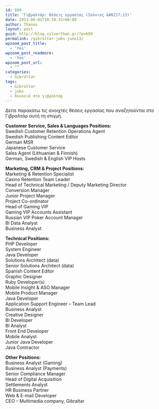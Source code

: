 ```yaml
---
id: 699
title: 'Γιβραλτάρ: Θέσεις εργασίας (Ιούνιος &#8217;13)'
date: 2013-06-01T10:19:31+00:00
author: Thanos
layout: post
guid: http://blog.silverthan.gr/?p=699
permalink: /gibraltar-jobs-june13/
wpzoom_post_title:
  - 'Yes'
wpzoom_post_readmore:
  - 'Yes'
wpzoom_post_url:
  - ""
categories:
  - Gibraltar
tags:
  - Gibraltar
  - jobs
  - δουλειά στο γιβραλτάρ
---
```

Δείτε παρακάτω τις ανοιχτές θέσεις εργασίας που αναζητούνται στο Γιβραλτάρ αυτή τη στιγμή.

**Customer Service, Sales & Languages Positions:**  
Swedish Customer Retention Operations Agent  
Swedish Publishing Content Editor  
German MSR  
Japanese Customer Service  
Sales Agent (Lithuanian & Finnish)  
German, Swedish & English VIP Hosts

**Marketing, CRM & Project Positions:**  
Marketing & Retention Specialist  
Casino Retention Team Leader  
Head of Technical Marketing / Deputy Marketing Director  
Conversion Manager  
Junior Project Manager  
Project Co-ordinator  
Head of Gaming VIP  
Gaming VIP Accounts Assistant  
Russian VIP Poker Account Manager  
BI Data Analyst  
Business Analyst<!--more-->

**Technical Positions:**  
PHP Developer  
System Engineer  
Java Developer  
Solutions Architect (data)  
Senior Solutions Architect (data)  
Spanish Content Editor  
Graphic Designer  
Ruby Developer(s)  
Mobile Insight & ASO Manager  
Mobile Product Manager  
Java Developer  
Application Support Engineer &#8211; Team Lead  
Business Analyst  
Creative Designer  
BI Developer  
BI Analyst  
Front End Developer  
Mobile Analyst  
Junior Java Developer  
Java Contractor

**Other Positions:**  
Business Analyst (Gaming)  
Business Analyst (Payments)  
Senior Compliance Manager  
Head of Digital Acquisition  
Settlements Analyst  
HR Business Partner  
Web & E-mail Developer  
CEO &#8211; Multimedia company, Gibraltar